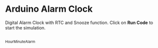# Arduino Alarm Clock

Digital Alarm Clock with RTC and Snooze function. Click on <strong>Run Code</strong> to start the simulation.

<div style="display:flex">
  <wokwi-7segment color="red" digits="4" colon="true"
     connections="anode:2,3,4,5:6,7,8,9,10,11,12,0" colonPin="13"></wokwi-7segment>
  <wokwi-buzzer pin="A3" style="margin-left: 16px;"></wokwi-buzzer>
</div>

<div style="display: flex; margin-top: 16px;">
  <div style="display: flex; flex-direction: column; align-items: center">
    <wokwi-pushbutton pin="A0" color="green"></wokwi-pushbutton>
    <small>Hour</small>
  </div>
  <div style="display: flex; flex-direction: column; align-items: center">
    <wokwi-pushbutton pin="A1" color="green"  style="vertical-align:middle"></wokwi-pushbutton>
    <small>Minute</small>
  </div>
  <div style="display: flex; flex-direction: column; align-items: center">
    <wokwi-pushbutton pin="A2" color="red"  style="vertical-align:middle"></wokwi-pushbutton>
    <small>Alarm</small>
  </div>
</div>

<wokwi-ds1307></wokwi-ds1307>
